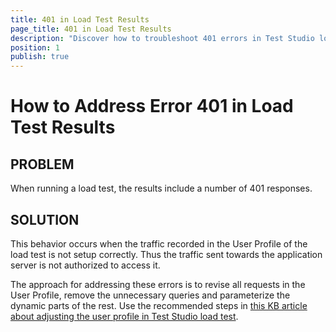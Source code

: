 ```yaml
---
title: 401 in Load Test Results
page_title: 401 in Load Test Results
description: "Discover how to troubleshoot 401 errors in Test Studio load test results. Learn about common causes, such as authentication challenges, and find solutions to ensure successful automated load testing workflows."
position: 1
publish: true
---
```

# How to Address Error 401 in Load Test Results

## PROBLEM

When running a load test, the results include a number of 401 responses.

## SOLUTION

This behavior occurs when the traffic recorded in the User Profile of the load test is not setup correctly. Thus the traffic sent towards the application server is not authorized to access it. 

The approach for addressing these errors is to revise all requests in the User Profile, remove the unnecessary queries and parameterize the dynamic parts of the rest. Use the recommended steps in <a href="/troubleshooting-guide/load-testing-problems-tg/resolving-server-load-mismatch-telerik-load-tests" target="_blank">this KB article about adjusting the user profile in Test Studio load test</a>. 


